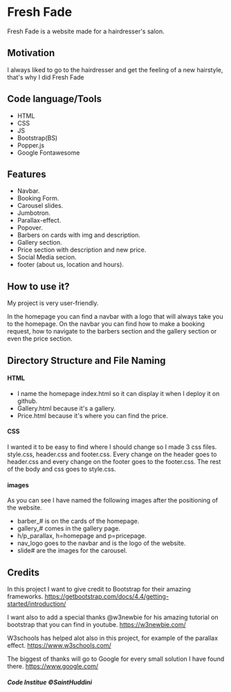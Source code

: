# Fresh Fade

Fresh Fade is a website made for a hairdresser's salon.

## Motivation

I always liked to go to the hairdresser and get the feeling of a new hairstyle, that's why I did Fresh Fade

## Code language/Tools

* HTML
* CSS
* JS
* Bootstrap(BS)
* Popper.js
* Google Fontawesome

## Features

* Navbar.
* Booking Form.
* Carousel slides.
* Jumbotron.
* Parallax-effect.
* Popover.
* Barbers on cards with img and description.
* Gallery section.
* Price section with description and new price.
* Social Media secion.
* footer (about us, location and hours).


## How to use it?

My project is very user-friendly. 

In the homepage you can find a navbar with a logo that will always take you to the homepage. 
On the navbar you can find how to make a booking request, how to navigate to the barbers section and the gallery section or even the price section.


## Directory Structure and File Naming

#### HTML

* I name the homepage index.html so it can display it when I deploy it on github. 
* Gallery.html because it's a gallery.
* Price.html because it's where you can find the price.

#### CSS

I wanted it to be easy to find where I should change so I made 3 css files. style.css, header.css and footer.css.
Every change on the header goes to header.css and every change on the footer goes to the footer.css.
The rest of the body and css goes to style.css.

#### images

As you can see I have named the following images after the positioning of the website.

* barber_# is on the cards of the homepage.
* gallery_# comes in the gallery page.
* h/p_parallax, h=homepage and p=pricepage.
* nav_logo goes to the navbar and is the logo of the website.
* slide# are the images for the carousel.

## Credits
In this project I want to give credit to Bootstrap for their amazing frameworks.
https://getbootstrap.com/docs/4.4/getting-started/introduction/

I want also to add a special thanks @w3newbie for his amazing tutorial on bootstrap that you can find in youtube.
https://w3newbie.com/

W3schools has helped alot also in this project, for example of the parallax effect.
https://www.w3schools.com/

The biggest of thanks will go to Google for every small solution I have found there.
https://www.google.com/


##### Code Institue ©SaintHuddini